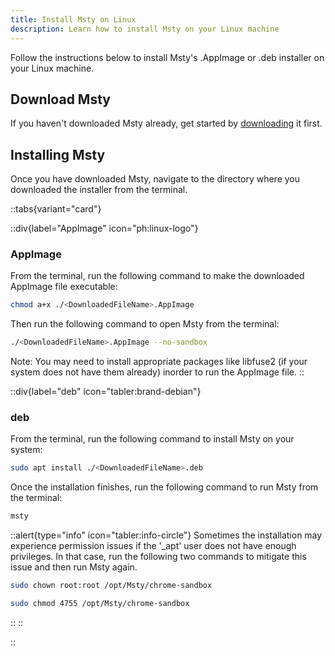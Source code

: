 ```yaml
---
title: Install Msty on Linux
description: Learn how to install Msty on your Linux machine
---
```


Follow the instructions below to install Msty's .AppImage or .deb installer on your Linux machine.

## Download Msty

If you haven't downloaded Msty already, get started by [downloading](/getting-started/download) it first.

## Installing Msty

Once you have downloaded Msty, navigate to the directory where you downloaded the installer from the terminal.

::tabs{variant="card"}

  ::div{label="AppImage" icon="ph:linux-logo"}
  ### AppImage

  From the terminal, run the following command to make the downloaded AppImage file executable:

  ```sh
  chmod a+x ./<DownloadedFileName>.AppImage
  ```

  Then run the following command to open Msty from the terminal:

  ```sh
  ./<DownloadedFileName>.AppImage --no-sandbox
  ```

  Note: You may need to install appropriate packages like libfuse2 (if your system does not have them already) inorder to run the AppImage file.
  ::

  ::div{label="deb" icon="tabler:brand-debian"}
  ### deb

  From the terminal, run the following command to install Msty on your system:

  ```sh
  sudo apt install ./<DownloadedFileName>.deb
  ```

  Once the installation finishes, run the following command to run Msty from the terminal:

  ```sh
  msty
  ```
  
  ::alert{type="info" icon="tabler:info-circle"}
  Sometimes the installation may experience permission issues if the '_apt' user does not have enough privileges. In that case, run the following two commands to mitigate this issue and then run Msty again.

  ```sh
  sudo chown root:root /opt/Msty/chrome-sandbox
  ```
  
  ```sh
  sudo chmod 4755 /opt/Msty/chrome-sandbox
  ```
  ::
  ::

::
